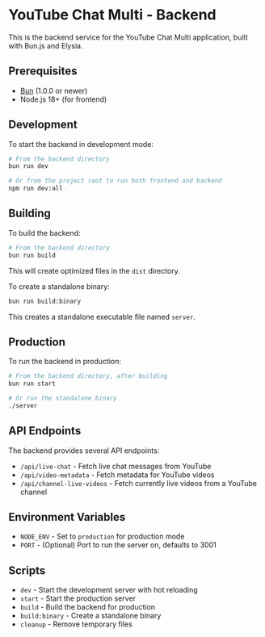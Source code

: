 # YouTube Chat Multi - Backend

This is the backend service for the YouTube Chat Multi application, built with Bun.js and Elysia.

## Prerequisites

- [Bun](https://bun.sh/) (1.0.0 or newer)
- Node.js 18+ (for frontend)

## Development

To start the backend in development mode:

```bash
# From the backend directory
bun run dev

# Or from the project root to run both frontend and backend
npm run dev:all
```

## Building

To build the backend:

```bash
# From the backend directory
bun run build
```

This will create optimized files in the `dist` directory.

To create a standalone binary:

```bash
bun run build:binary
```

This creates a standalone executable file named `server`.

## Production

To run the backend in production:

```bash
# From the backend directory, after building
bun run start

# Or run the standalone binary
./server
```

## API Endpoints

The backend provides several API endpoints:

- `/api/live-chat` - Fetch live chat messages from YouTube
- `/api/video-metadata` - Fetch metadata for YouTube videos
- `/api/channel-live-videos` - Fetch currently live videos from a YouTube channel

## Environment Variables

- `NODE_ENV` - Set to `production` for production mode
- `PORT` - (Optional) Port to run the server on, defaults to 3001

## Scripts

- `dev` - Start the development server with hot reloading
- `start` - Start the production server
- `build` - Build the backend for production
- `build:binary` - Create a standalone binary
- `cleanup` - Remove temporary files 
